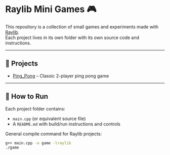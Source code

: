 # Raylib Mini Games 🎮

This repository is a collection of small games and experiments made with [Raylib](https://www.raylib.com/).  
Each project lives in its own folder with its own source code and instructions.

---

## 📂 Projects
- [Ping_Pong](./Ping_Pong) – Classic 2-player ping pong game
  
---

## 🚀 How to Run
Each project folder contains:
- `main.cpp` (or equivalent source file)
- A `README.md` with build/run instructions and controls

General compile command for Raylib projects:
```bash
g++ main.cpp -o game -lraylib
./game

